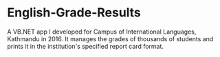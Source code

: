 # English-Grade-Results
A VB.NET app I developed for Campus of International Languages, Kathmandu in 2016. It manages the grades of thousands of students and prints it in the institution's specified report card format.
